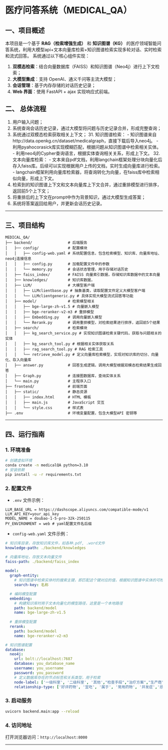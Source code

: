 # 医疗问答系统（MEDICAL_QA）

## 一、项目概述

本项目是一个基于 **RAG（检索增强生成）** 和 **知识图谱（KG）** 的医疗领域智能问答系统，利用大模型api+文本向量库检索+知识图谱检索实现多轮对话、实时检索和流式回答。
系统通过以下核心组件实现：

1. **双模态检索**：结合向量数据库（FAISS）和知识图谱（Neo4j）进行上下文检索；
2. **大模型集成**：支持 OpenAI、通义千问等主流大模型；
3. **会话管理**：基于内存存储的对话历史记录；
4. **Web 界面**：使用 FastAPI + ajax 实现响应式前端。

## 二、 总体流程
1. 用户输入问题；
2. 系统查询会话历史记录，通过大模型将问题与历史记录合并，形成完整查询；
3. 系统通过双模态检索获取相关上下文；
    31. 知识图谱检索：
        - 知识图谱来自http://data.openkg.cn/dataset/medicalgraph，直接下载后导入neo4j。
        - 利用pyahocorasick库实现模糊匹配，根据问题从知识图谱中检索相关实体。
        - 利用neo4j的Cypher查询语言，根据实体查询相关关系，形成上下文。
    32. 文本向量库检索：
        - 文本来自pdf文档，利用langchain框架处理分块向量化后存入faiss库。后续可以实现根据用户上传的文档，实时生成向量库进行检索。
        - langchain框架利用向量库检索器，将查询转化为向量，在faiss库中检索相似向量，形成上下文。
4. 检索到的知识图谱上下文和文本向量库上下文合并，通过重排模型进行排序，返回前5个上下文；
4. 将重排后的上下文在prompt中作为背景知识，通过大模型生成答案；
5. 系统将答案返回给用户，并更新会话历史记录。

---

## 三、项目结构

```
MEDICAL_QA/
├── backend/                # 后端服务
│   ├── config/             # 配置模块
│   │   ├── config-web.yaml # 系统配置信息，包含检索模型、知识库、向量库地址、neo4j连接信息
│   │   ├── config.py       # 加载配置文件中的参数
│   │   └── memory.py       # 会话状态管理，用于存储对话历史
│   ├── faiss_index/        # FAISS 向量索引数据，存储知识库数据中的文本向量
│   ├── knowledges/         # 知识库数据，
│   ├── LLM/                # 大模型客户端
│   │   ├── LLMclientbase.py # 抽象基类，读取配置文件定义大模型客户端
│   │   └── LLMclientgeneric.py # 具体实现大模型流式回答等功能
│   ├── model/              # 检索模型相关
│   │   ├── bge-large-zh-v1.5 # 向量嵌入模型
│   │   ├── bge-reranker-v2-m3 # 重排模型
│   │   ├── Embedding.py    # 调用向量嵌入模型
│   │   └── Rerank.py       # 调用重排模型，对检索结果进行排序，返回前5个结果
│   ├── search/             # 检索模块
│   │   ├── kg_search_service.py # 实现知识图谱检索关键代码，获取与问题相关的实体
│   │   ├── kg_search_tool.py # 根据相关实体获取关系
│   │   ├── rag_search_tool.py # RAG 检索工具
│   │   └── retrieve_model.py # 定义向量库检索模型，实现对知识库的切分、向量化、存入向量库
│   ├── answer.py           # 回答生成逻辑，调用大模型根据双模态检索结果生成回答
│   ├── Graph.py            # 连接图数据库，查询实体关系
│   └── main.py             # 主程序入口
├── frontend/               # 前端页面
│   ├── static/             # 静态资源
│   │   ├── index.html      # HTML 模板
│   │   ├── main.js         # JavaScript 交互
│   │   └── style.css       # 样式表
├── .env                    # 环境变量配置，包含大模型API 密钥等
```

---


## 四、运行指南

### 1. 环境准备

```bash
# 创建虚拟环境
conda create -n medicalQA python=3.10
# 安装依赖
pip install -u -r requirements.txt
```

### 2. 配置文件

- `.env` 文件示例：

```env
LLM_BASE_URL = https://dashscope.aliyuncs.com/compatible-mode/v1
LLM_API_KEY=your_api_key
MODEL_NAME = doubao-1-5-pro-32k-250115
PY_ENVIRONMENT = web # yaml配置文件名后缀
```

- `config-web.yaml` 文件示例：
```yaml
# 知识库目录，存放知识库文件，如各种.pdf, .word文件
knowledge-path: ./backend/knowledges

# 向量库地址，存放文本向量文件
faiss-path: ./backend/faiss_index
 
model:
  graph-entity:
    # 知识图谱中检索实体时的搜索主键，即匹配这个键对应的值，根据知识图谱中实体的可检索属性
    search-key: 名称

  # 编码模型配置
  embedding: 
    # 构建知识库时用于文本向量化的模型路径，这里是一个本地路径
    path: backend/model
    name: bge-large-zh-v1.5
  
  # 重排模型配置
  rerank:
    path: backend/model
    name: bge-reranker-v2-m3

# 知识图谱配置
database:
  neo4j:
    url: bolt://localhost:7687
    database: you_database_name
    username: you_username
    password: you_password
    # 定义数据库存在的节点标签和关系类型，用于检索
    node-label: ['一级科室', '二级科室', '其他',"检查手段","治疗方案","生产商","疾病","症状","药物","食物","食谱"]
    relationship-type: ['好评药物', '宜吃', '属于', '常用药物', '并发症','忌吃','所属科室','推荐食谱','治疗方法','生产药品','症状','诊断建议']
```

### 3. 启动服务

```bash
uvicorn backend.main:app --reload
```

### 4. 访问地址

打开浏览器访问：`http://localhost:8000`

---

